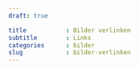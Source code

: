 ```yaml
---
draft: true

title           : Bilder verlinken
subtitle        : Links
categories      : bilder
slug            : bilder-verlinken
---
```


<!-- readmore -->
